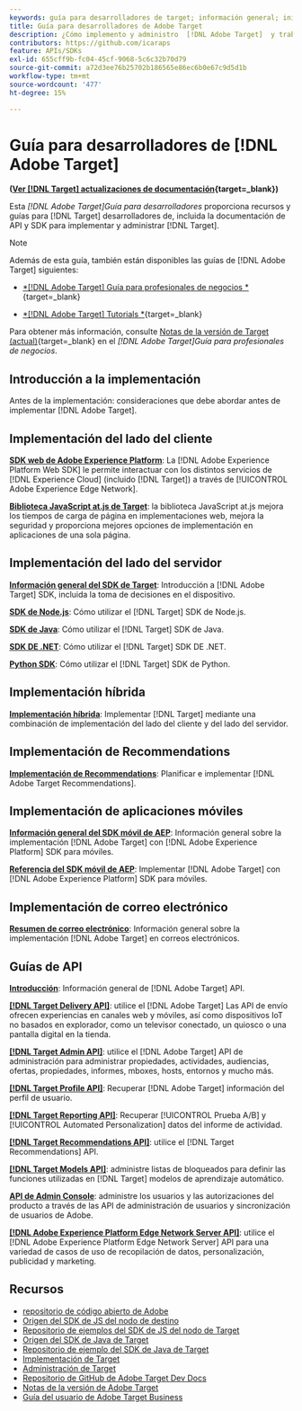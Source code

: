 ```yaml
---
keywords: guía para desarrolladores de target; información general; inicio
title: Guía para desarrolladores de Adobe Target
description: ¿Cómo implemento y administro  [!DNL Adobe Target]  y trabajo con sus API y SDK?
contributors: https://github.com/icaraps
feature: APIs/SDKs
exl-id: 655cff9b-fc04-45cf-9068-5c6c32b70d79
source-git-commit: a72d3ee76b25702b186565e86ec6b0e67c9d5d1b
workflow-type: tm+mt
source-wordcount: '477'
ht-degree: 15%

---
```


# Guía para desarrolladores de [!DNL Adobe Target]

**([Ver [!DNL Target] actualizaciones de documentación](https://experienceleague.adobe.com/docs/target/using/release-notes/doc-change.html){target=_blank})**

Esta *[!DNL Adobe Target]Guía para desarrolladores* proporciona recursos y guías para [!DNL Target] desarrolladores de, incluida la documentación de API y SDK para implementar y administrar [!DNL Target].

>[!NOTE]
>
>Además de esta guía, también están disponibles las guías de [!DNL Adobe Target] siguientes:
>
>* [*[!DNL Adobe Target] Guía para profesionales de negocios *](https://experienceleague.adobe.com/docs/target/using/target-home.html?lang=es){target=_blank}
>
>* [*[!DNL Adobe Target] Tutorials *](https://experienceleague.adobe.com/docs/target-learn/tutorials/overview.html?lang=es){target=_blank}
>
>Para obtener más información, consulte [Notas de la versión de Target (actual)](https://experienceleague.adobe.com/docs/target/using/release-notes/release-notes.html){target=_blank} en el *[!DNL Adobe Target]Guía para profesionales de negocios*.

## Introducción a la implementación

**[](/help/dev/before-implement/considerations-before-you-implement-target.md)** Antes de la implementación: consideraciones que debe abordar antes de implementar [!DNL Adobe Target].

## Implementación del lado del cliente

[**SDK web de Adobe Experience Platform**](/help/dev/implement/client-side/aep-web-sdk.md): La [!DNL Adobe Experience Platform Web SDK] le permite interactuar con los distintos servicios de [!DNL Experience Cloud] (incluido [!DNL Target]) a través de [!UICONTROL Adobe Experience Edge Network].

[**Biblioteca JavaScript at.js de Target**](/help/dev/implement/client-side/overview.md): la biblioteca JavaScript at.js mejora los tiempos de carga de página en implementaciones web, mejora la seguridad y proporciona mejores opciones de implementación en aplicaciones de una sola página.

## Implementación del lado del servidor

[**Información general del SDK de Target**](implement/server-side/server-side-overview.md): Introducción a [!DNL Adobe Target] SDK, incluida la toma de decisiones en el dispositivo.

[**SDK de Node.js**](implement/server-side/node-js/overview.md): Cómo utilizar el [!DNL Target] SDK de Node.js.

[**SDK de Java**](implement/server-side/java/overview.md): Cómo utilizar el [!DNL Target] SDK de Java.

[**SDK DE .NET**](implement/server-side/net/overview.md): Cómo utilizar el [!DNL Target] SDK DE .NET.

[**Python SDK**](implement/server-side/python/overview.md): Cómo utilizar el [!DNL Target] SDK de Python.

## Implementación híbrida

[**Implementación híbrida**](implement/hybrid/hybrid-overview.md): Implementar [!DNL Target] mediante una combinación de implementación del lado del cliente y del lado del servidor.

## Implementación de Recommendations

[**Implementación de Recommendations**](implement/recommendations/recommendations.md): Planificar e implementar [!DNL Adobe Target Recommendations].

## Implementación de aplicaciones móviles

[**Información general del SDK móvil de AEP**](implement/mobile/overview.md): Información general sobre la implementación [!DNL Adobe Target] con [!DNL Adobe Experience Platform] SDK para móviles.

[**Referencia del SDK móvil de AEP**](https://developer.adobe.com/client-sdks/documentation/): Implementar [!DNL Adobe Target] con [!DNL Adobe Experience Platform] SDK para móviles.

## Implementación de correo electrónico

[**Resumen de correo electrónico**](implement/email/overview.md): Información general sobre la implementación [!DNL Adobe Target] en correos electrónicos.

## Guías de API

[**Introducción**](before-administer/target-api-overview.md): Información general de [!DNL Adobe Target] API.

[**[!DNL Target Delivery API]**](/help/dev/implement/delivery-api/overview.md): utilice el [!DNL Adobe Target] Las API de envío ofrecen experiencias en canales web y móviles, así como dispositivos IoT no basados en explorador, como un televisor conectado, un quiosco o una pantalla digital en la tienda.

[**[!DNL Target Admin API]**](administer/admin-api/admin-api-overview-new.md): utilice el [!DNL Adobe Target] API de administración para administrar propiedades, actividades, audiencias, ofertas, propiedades, informes, mboxes, hosts, entornos y mucho más.

[**[!DNL Target Profile API]**](/help/dev/administer/profile-api/profile-api-overview.md): Recuperar [!DNL Adobe Target] información del perfil de usuario.

[**[!DNL Target Reporting API]**](https://developer.adobe.com/target/administer/admin-api/#tag/Reports): Recuperar [!UICONTROL Prueba A/B] y [!UICONTROL Automated Personalization] datos del informe de actividad.

[**[!DNL Target Recommendations API]**](https://developer.adobe.com/target/administer/recommendations-api/): utilice el [!DNL Target Recommendations] API.

[**[!DNL Target Models API]**](administer/models-api/models-api-overview.md): administre listas de bloqueados para definir las funciones utilizadas en [!DNL Target] modelos de aprendizaje automático.

[**API de Admin Console**](https://developer.adobe.com/umapi/): administre los usuarios y las autorizaciones del producto a través de las API de administración de usuarios y sincronización de usuarios de Adobe.

[**[!DNL Adobe Experience Platform Edge Network Server API]**](https://experienceleague.adobe.com/docs/experience-platform/edge-network-server-api/overview.html): utilice el [!DNL Adobe Experience Platform Edge Network Server] API para una variedad de casos de uso de recopilación de datos, personalización, publicidad y marketing.

## Recursos

* [repositorio de código abierto de Adobe](https://github.com/adobe)
* [Origen del SDK de JS del nodo de destino](https://github.com/adobe/target-nodejs-sdk)
* [Repositorio de ejemplos del SDK de JS del nodo de Target](https://github.com/adobe/target-nodejs-sdk-samples)
* [Origen del SDK de Java de Target](https://github.com/adobe/target-java-sdk)
* [Repositorio de ejemplo del SDK de Java de Target](https://github.com/adobe/target-java-sdk-samples)
* [Implementación de Target](./before-implement/prepare-to-implement-target.md)
* [Administración de Target](./before-administer/target-api-overview.md)
* [Repositorio de GitHub de Adobe Target Dev Docs](https://github.com/AdobeDocs/target-developers)
* [Notas de la versión de Adobe Target](https://experienceleague.adobe.com/docs/target/using/release-notes/release-notes.html)
* [Guía del usuario de Adobe Target Business](https://experienceleague.adobe.com/docs/target/using/target-home.html?lang=es)

